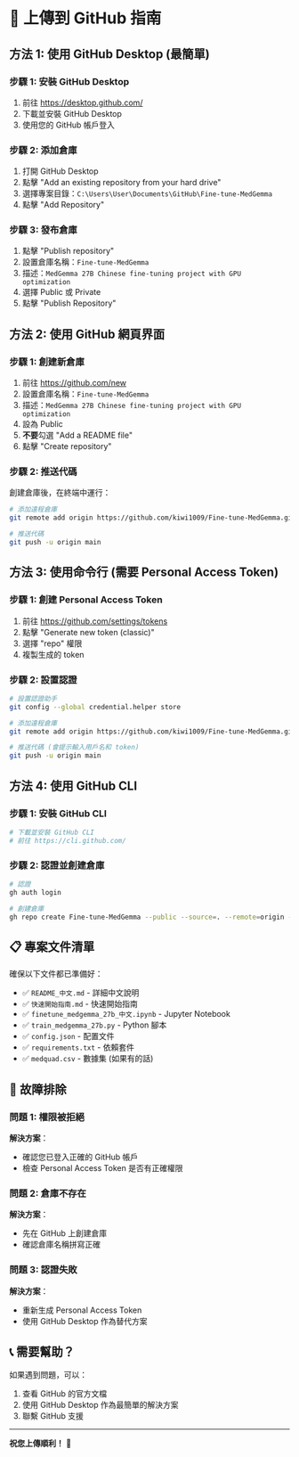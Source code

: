 # 🚀 上傳到 GitHub 指南

## 方法 1: 使用 GitHub Desktop (最簡單)

### 步驟 1: 安裝 GitHub Desktop
1. 前往 https://desktop.github.com/
2. 下載並安裝 GitHub Desktop
3. 使用您的 GitHub 帳戶登入

### 步驟 2: 添加倉庫
1. 打開 GitHub Desktop
2. 點擊 "Add an existing repository from your hard drive"
3. 選擇專案目錄：`C:\Users\User\Documents\GitHub\Fine-tune-MedGemma`
4. 點擊 "Add Repository"

### 步驟 3: 發布倉庫
1. 點擊 "Publish repository"
2. 設置倉庫名稱：`Fine-tune-MedGemma`
3. 描述：`MedGemma 27B Chinese fine-tuning project with GPU optimization`
4. 選擇 Public 或 Private
5. 點擊 "Publish Repository"

## 方法 2: 使用 GitHub 網頁界面

### 步驟 1: 創建新倉庫
1. 前往 https://github.com/new
2. 設置倉庫名稱：`Fine-tune-MedGemma`
3. 描述：`MedGemma 27B Chinese fine-tuning project with GPU optimization`
4. 設為 Public
5. **不要**勾選 "Add a README file"
6. 點擊 "Create repository"

### 步驟 2: 推送代碼
創建倉庫後，在終端中運行：

```bash
# 添加遠程倉庫
git remote add origin https://github.com/kiwi1009/Fine-tune-MedGemma.git

# 推送代碼
git push -u origin main
```

## 方法 3: 使用命令行 (需要 Personal Access Token)

### 步驟 1: 創建 Personal Access Token
1. 前往 https://github.com/settings/tokens
2. 點擊 "Generate new token (classic)"
3. 選擇 "repo" 權限
4. 複製生成的 token

### 步驟 2: 設置認證
```bash
# 設置認證助手
git config --global credential.helper store

# 添加遠程倉庫
git remote add origin https://github.com/kiwi1009/Fine-tune-MedGemma.git

# 推送代碼 (會提示輸入用戶名和 token)
git push -u origin main
```

## 方法 4: 使用 GitHub CLI

### 步驟 1: 安裝 GitHub CLI
```bash
# 下載並安裝 GitHub CLI
# 前往 https://cli.github.com/
```

### 步驟 2: 認證並創建倉庫
```bash
# 認證
gh auth login

# 創建倉庫
gh repo create Fine-tune-MedGemma --public --source=. --remote=origin --push
```

## 📋 專案文件清單

確保以下文件都已準備好：

- ✅ `README_中文.md` - 詳細中文說明
- ✅ `快速開始指南.md` - 快速開始指南
- ✅ `finetune_medgemma_27b_中文.ipynb` - Jupyter Notebook
- ✅ `train_medgemma_27b.py` - Python 腳本
- ✅ `config.json` - 配置文件
- ✅ `requirements.txt` - 依賴套件
- ✅ `medquad.csv` - 數據集 (如果有的話)

## 🔧 故障排除

### 問題 1: 權限被拒絕
**解決方案**：
- 確認您已登入正確的 GitHub 帳戶
- 檢查 Personal Access Token 是否有正確權限

### 問題 2: 倉庫不存在
**解決方案**：
- 先在 GitHub 上創建倉庫
- 確認倉庫名稱拼寫正確

### 問題 3: 認證失敗
**解決方案**：
- 重新生成 Personal Access Token
- 使用 GitHub Desktop 作為替代方案

## 📞 需要幫助？

如果遇到問題，可以：
1. 查看 GitHub 的官方文檔
2. 使用 GitHub Desktop 作為最簡單的解決方案
3. 聯繫 GitHub 支援

---

**祝您上傳順利！** 🚀 